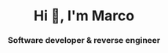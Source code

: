 <h1 align="center">Hi 👋, I'm Marco</h1>
<h3 align="center">Software developer & reverse engineer</h3>
